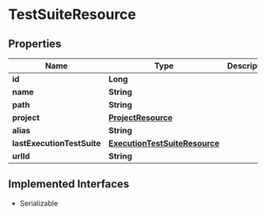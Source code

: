 

# TestSuiteResource

## Properties

Name | Type | Description | Notes
------------ | ------------- | ------------- | -------------
**id** | **Long** |  |  [optional]
**name** | **String** |  |  [optional]
**path** | **String** |  |  [optional]
**project** | [**ProjectResource**](ProjectResource.md) |  |  [optional]
**alias** | **String** |  |  [optional]
**lastExecutionTestSuite** | [**ExecutionTestSuiteResource**](ExecutionTestSuiteResource.md) |  |  [optional]
**urlId** | **String** |  |  [optional]


## Implemented Interfaces

* Serializable


